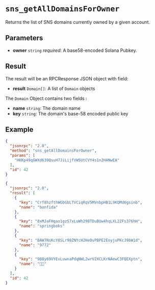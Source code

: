# `sns_getAllDomainsForOwner`

Returns the list of SNS domains currently owned by a given account.

## Parameters

- **owner** `string` *required*: A base58-encoded Solana Pubkey.

## Result

The result will be an RPCResponse JSON object with field:

- **result** `Domain[]`: A list of `Domain` objects

The `Domain` Object contains two fields :

- **name** `string`: The domain name
- **key** `string`: The domain's base-58 encoded public key

## Example

```json
{
  "jsonrpc": "2.0",
  "method": "sns_getAllDomainsForOwner",
  "params": [
    "HKKp49qGWXd639QsuH7JiLijfVW5UtCVY4s1n2HANwEA"
  ],
  "id": 42
}
```

```json
{
  "jsonrpc": "2.0",
  "result": [
    {
      "key": "Crf8hzfthWGbGbLTVCiqRqV5MVnbpHB1L9KQMd6gsinb",
      "name": "bonfida"
    },
    {
      "key": "8xMJaFHqas1gzS7xLuWh298TDuBUw4hqLXL2ZFs376hH",
      "name": "springboks"
    },
    {
      "key": "BAW7NsKcY8SLr98ZNYcH2HeDvPBPE2EoyjuPKcJ9bW1d",
      "name": "9772"
    },
    {
      "key": "9B8y69VYEvLuwnaPdqNWL2wrV2XCLKrNAewC3FQEXptn",
      "name": "👨‍🌾"
    }
  ],
  "id": 42
}
```

